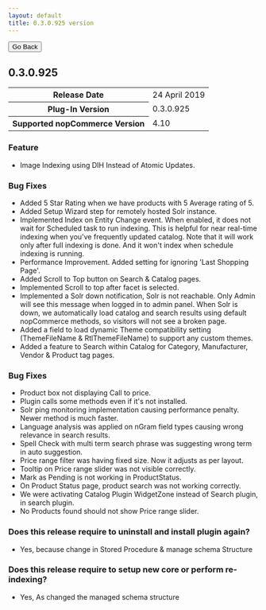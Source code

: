 ```yaml
---
layout: default
title: 0.3.0.925 version
---
```

<div class="sub-section">
  <div class="backtoprevpage">
    <button id="backButton">Go Back</button>
  </div>
  <div class="page-title">
    <h2>0.3.0.925</h2>
  </div>
  <div class="section-content">
    <div class="table-responsive">
        <table class="table table-bordered table-striped table-hover">
            <tbody>
                <tr>
                    <th>Release Date</th>
                    <td>24 April 2019</td>
                </tr>
                <tr>
                    <th>Plug-In Version</th>
                    <td>0.3.0.925</td>
                </tr>
                <tr>
                    <th>Supported nopCommerce Version</th>
                    <td>4.10</td>
                </tr>
            </tbody>
        </table>
    </div>
  </div>
</div>
<div class="sub-section">
  <div class="sub-title">
    <h3><span>Feature</span></h3>
  </div>
  <div class="section-content">
    <ul class="info-badges">
      <li>Image Indexing using DIH Instead of Atomic Updates.</li>
    </ul>
  </div>
</div>  
<div class="sub-section">
  <div class="sub-title">
    <h3><span>Bug Fixes</span></h3>
  </div>
  <div class="section-content">
    <ul class="info-badges">
      <li>Added 5 Star Rating when we have products with 5 Average rating of 5.</li>
      <li>Added Setup Wizard step for remotely hosted Solr instance.</li>
      <li>Implemented Index on Entity Change event. When enabled, it does not wait for Scheduled task to run indexing. This is helpful for near real-time indexing when you've frequently updated catalog. Note that it will work only after full indexing is done. And it won't index when schedule indexing is running.</li>
      <li>Performance Improvement. Added setting for ignoring 'Last Shopping Page'.</li>
      <li>Added Scroll to Top button on Search & Catalog pages.</li>
      <li>Implemented Scroll to top after facet is selected.</li>
      <li>Implemented a Solr down notification, Solr is not reachable. Only Admin will see this message when logged in to admin panel. When Solr is down, we automatically load catalog and search results using default nopCommerce methods, so visitors will not see a broken page.</li>
      <li>Added a field to load dynamic Theme compatibility setting (ThemeFileName & RtlThemeFileName) to support any custom themes.</li>
      <li>Added a feature to Search within Catalog for Category, Manufacturer, Vendor & Product tag pages.</li>
    </ul>
  </div>
</div>
<div class="sub-section">
  <div class="sub-title">
    <h3><span>Bug Fixes</span></h3>
  </div>
  <div class="section-content">
    <ul class="info-badges">
      <li>Product box not displaying Call to price.</li>
      <li>Plugin calls some methods even if it's not installed.</li>
      <li>Solr ping monitoring implementation causing performance penalty. Newer method is much faster.</li>
      <li>Language analysis was applied on nGram field types causing wrong relevance in search results.</li>
      <li>Spell Check with multi term search phrase was suggesting wrong term in auto suggestion.</li>
      <li>Price range filter was having fixed size. Now it adjusts as per layout.</li>
      <li>Tooltip on Price range slider was not visible correctly.</li>
      <li>Mark as Pending is not working in ProductStatus.</li>
      <li>On Product Status page, product search was not working correctly.</li>
      <li>We were activating Catalog Plugin WidgetZone instead of Search plugin, in search plugin.</li>
      <li>No Products found should not show Price range slider.</li>
    </ul>
  </div>
</div>   
<div class="sub-section">
  <div class="sub-title">
    <h3><span>Does this release require to uninstall and install plugin again?</span></h3>
  </div>
  <div class="section-content">
    <ul class="info-badges">
      <li>Yes, because change in Stored Procedure & manage schema Structure</li>
    </ul>
  </div>
</div>  
<div class="sub-section">
  <div class="sub-title">
    <h3><span>Does this release require to setup new core or perform re-indexing?</span></h3>
  </div>
  <div class="section-content">
    <ul class="info-badges">
      <li>Yes, As changed the managed schema structure</li>
    </ul>
  </div>
</div>  
